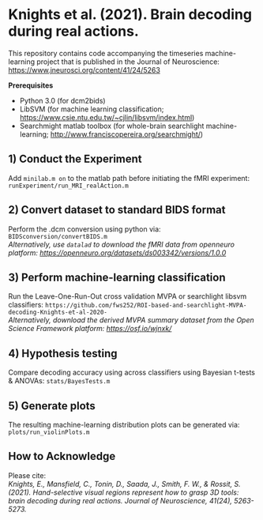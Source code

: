 #  Knights et al. (2021). Brain decoding during real actions.


This repository contains code accompanying the timeseries machine-learning project that is published in the Journal of Neuroscience: https://www.jneurosci.org/content/41/24/5263

**Prerequisites**
- Python 3.0 (for dcm2bids)
- LibSVM (for machine learning classification; https://www.csie.ntu.edu.tw/~cjlin/libsvm/index.html)
- Searchmight matlab toolbox (for whole-brain searchlight machine-learning; http://www.franciscopereira.org/searchmight/)

## **1) Conduct the Experiment**
Add ```minilab.m on``` to the matlab path before initiating the fMRI experiment: ```runExperiment/run_MRI_realAction.m```

## **2) Convert dataset to standard BIDS format**
Perform the .dcm conversion using python via: ```BIDSconversion/convertBIDS.m```
<br> *Alternatively, use ```datalad``` to download the fMRI data from openneuro platform: https://openneuro.org/datasets/ds003342/versions/1.0.0*

## **3) Perform machine-learning classification**
Run the Leave-One-Run-Out cross validation MVPA or searchlight libsvm classifiers: ```https://github.com/fws252/ROI-based-and-searchlight-MVPA-decoding-Knights-et-al-2020-```
<br> *Alternatively, download the derived MVPA summary dataset from the Open Science Framework platform: https://osf.io/wjnxk/*

## **4) Hypothesis testing**
Compare decoding accuracy using across classifiers using Bayesian t-tests & ANOVAs: ```stats/BayesTests.m```

## **5) Generate plots** 
The resulting machine-learning distribution plots can be generated via: ```plots/run_violinPlots.m```

## How to Acknowledge
Please cite: <br>
*Knights, E., Mansfield, C., Tonin, D., Saada, J., Smith, F. W., & Rossit, S. (2021). Hand-selective visual regions represent how to grasp 3D tools: brain decoding during real actions. Journal of Neuroscience, 41(24), 5263-5273.*
